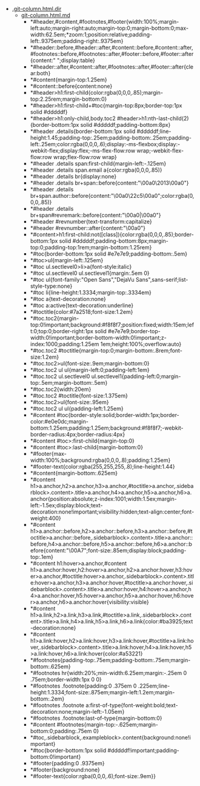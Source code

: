 - <a href = "E:\Node_projects\Node_Way\NBase\_Md\_Index\_Git\content\Docs\C_Program_Files_Git_mingw64_share_doc_git-doc\Point_learn\git-doc_converted\.git-column.html.dir\cat..git-column.html.dir\dir..git-column.html.dir.md">.git-column.html.dir</a>
    - <a href = "E:\Node_projects\Node_Way\NBase\_Md\_Index\_Git\content\Docs\C_Program_Files_Git_mingw64_share_doc_git-doc\Point_learn\git-doc_converted\.git-column.html.dir\git-column.html.md">git-column.html.md</a>
        - *#header,#content,#footnotes,#footer{width:100%;margin-left:auto;margin-right:auto;margin-top:0;margin-bottom:0;max-width:62.5em;*zoom:1;position:relative;padding-left:.9375em;padding-right:.9375em}
        - *#header::before,#header::after,#content::before,#content::after,#footnotes::before,#footnotes::after,#footer::before,#footer::after{content:" ";display:table}
        - *#header::after,#content::after,#footnotes::after,#footer::after{clear:both}
        - *#content{margin-top:1.25em}
        - *#content::before{content:none}
        - *#header>h1:first-child{color:rgba(0,0,0,.85);margin-top:2.25rem;margin-bottom:0}
        - *#header>h1:first-child+#toc{margin-top:8px;border-top:1px solid #dddddf}
        - *#header>h1:only-child,body.toc2 #header>h1:nth-last-child(2){border-bottom:1px solid #dddddf;padding-bottom:8px}
        - *#header .details{border-bottom:1px solid #dddddf;line-height:1.45;padding-top:.25em;padding-bottom:.25em;padding-left:.25em;color:rgba(0,0,0,.6);display:-ms-flexbox;display:-webkit-flex;display:flex;-ms-flex-flow:row wrap;-webkit-flex-flow:row wrap;flex-flow:row wrap}
        - *#header .details span:first-child{margin-left:-.125em}
        - *#header .details span.email a{color:rgba(0,0,0,.85)}
        - *#header .details br{display:none}
        - *#header .details br+span::before{content:"\00a0\2013\00a0"}
        - *#header .details br+span.author::before{content:"\00a0\22c5\00a0";color:rgba(0,0,0,.85)}
        - *#header .details br+span#revremark::before{content:"\00a0|\00a0"}
        - *#header #revnumber{text-transform:capitalize}
        - *#header #revnumber::after{content:"\00a0"}
        - *#content>h1:first-child:not([class]){color:rgba(0,0,0,.85);border-bottom:1px solid #dddddf;padding-bottom:8px;margin-top:0;padding-top:1rem;margin-bottom:1.25rem}
        - *#toc{border-bottom:1px solid #e7e7e9;padding-bottom:.5em}
        - *#toc>ul{margin-left:.125em}
        - *#toc ul.sectlevel0>li>a{font-style:italic}
        - *#toc ul.sectlevel0 ul.sectlevel1{margin:.5em 0}
        - *#toc ul{font-family:"Open Sans","DejaVu Sans",sans-serif;list-style-type:none}
        - *#toc li{line-height:1.3334;margin-top:.3334em}
        - *#toc a{text-decoration:none}
        - *#toc a:active{text-decoration:underline}
        - *#toctitle{color:#7a2518;font-size:1.2em}
        - *#toc.toc2{margin-top:0!important;background:#f8f8f7;position:fixed;width:15em;left:0;top:0;border-right:1px solid #e7e7e9;border-top-width:0!important;border-bottom-width:0!important;z-index:1000;padding:1.25em 1em;height:100%;overflow:auto}
        - *#toc.toc2 #toctitle{margin-top:0;margin-bottom:.8rem;font-size:1.2em}
        - *#toc.toc2>ul{font-size:.9em;margin-bottom:0}
        - *#toc.toc2 ul ul{margin-left:0;padding-left:1em}
        - *#toc.toc2 ul.sectlevel0 ul.sectlevel1{padding-left:0;margin-top:.5em;margin-bottom:.5em}
        - *#toc.toc2{width:20em}
        - *#toc.toc2 #toctitle{font-size:1.375em}
        - *#toc.toc2>ul{font-size:.95em}
        - *#toc.toc2 ul ul{padding-left:1.25em}
        - *#content #toc{border-style:solid;border-width:1px;border-color:#e0e0dc;margin-bottom:1.25em;padding:1.25em;background:#f8f8f7;-webkit-border-radius:4px;border-radius:4px}
        - *#content #toc>:first-child{margin-top:0}
        - *#content #toc>:last-child{margin-bottom:0}
        - *#footer{max-width:100%;background:rgba(0,0,0,.8);padding:1.25em}
        - *#footer-text{color:rgba(255,255,255,.8);line-height:1.44}
        - *#content{margin-bottom:.625em}
        - *#content h1>a.anchor,h2>a.anchor,h3>a.anchor,#toctitle>a.anchor,.sidebarblock>.content>.title>a.anchor,h4>a.anchor,h5>a.anchor,h6>a.anchor{position:absolute;z-index:1001;width:1.5ex;margin-left:-1.5ex;display:block;text-decoration:none!important;visibility:hidden;text-align:center;font-weight:400}
        - *#content h1>a.anchor::before,h2>a.anchor::before,h3>a.anchor::before,#toctitle>a.anchor::before,.sidebarblock>.content>.title>a.anchor::before,h4>a.anchor::before,h5>a.anchor::before,h6>a.anchor::before{content:"\00A7";font-size:.85em;display:block;padding-top:.1em}
        - *#content h1:hover>a.anchor,#content h1>a.anchor:hover,h2:hover>a.anchor,h2>a.anchor:hover,h3:hover>a.anchor,#toctitle:hover>a.anchor,.sidebarblock>.content>.title:hover>a.anchor,h3>a.anchor:hover,#toctitle>a.anchor:hover,.sidebarblock>.content>.title>a.anchor:hover,h4:hover>a.anchor,h4>a.anchor:hover,h5:hover>a.anchor,h5>a.anchor:hover,h6:hover>a.anchor,h6>a.anchor:hover{visibility:visible}
        - *#content h1>a.link,h2>a.link,h3>a.link,#toctitle>a.link,.sidebarblock>.content>.title>a.link,h4>a.link,h5>a.link,h6>a.link{color:#ba3925;text-decoration:none}
        - *#content h1>a.link:hover,h2>a.link:hover,h3>a.link:hover,#toctitle>a.link:hover,.sidebarblock>.content>.title>a.link:hover,h4>a.link:hover,h5>a.link:hover,h6>a.link:hover{color:#a53221}
        - *#footnotes{padding-top:.75em;padding-bottom:.75em;margin-bottom:.625em}
        - *#footnotes hr{width:20%;min-width:6.25em;margin:-.25em 0 .75em;border-width:1px 0 0}
        - *#footnotes .footnote{padding:0 .375em 0 .225em;line-height:1.3334;font-size:.875em;margin-left:1.2em;margin-bottom:.2em}
        - *#footnotes .footnote a:first-of-type{font-weight:bold;text-decoration:none;margin-left:-1.05em}
        - *#footnotes .footnote:last-of-type{margin-bottom:0}
        - *#content #footnotes{margin-top:-.625em;margin-bottom:0;padding:.75em 0}
        - *#toc,.sidebarblock,.exampleblock>.content{background:none!important}
        - *#toc{border-bottom:1px solid #dddddf!important;padding-bottom:0!important}
        - *#footer{padding:0 .9375em}
        - *#footer{background:none}
        - *#footer-text{color:rgba(0,0,0,.6);font-size:.9em}}
